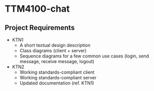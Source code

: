 # TTM4100-chat
## Project Requirements
* KTN1
    * A short textual design description
    * Class diagrams (client + server)
    * Sequence diagrams for a few common use cases (login, send message, receive message, logout)
* KTN2
    * Working standards-compliant client
    * Working standards-compliant server
    * Updated documentation (ref. KTN1)

